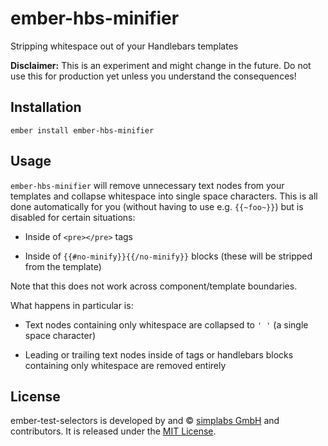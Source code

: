 ember-hbs-minifier
==============================================================================

Stripping whitespace out of your Handlebars templates

__Disclaimer:__ This is an experiment and might change in the future. Do not
use this for production yet unless you understand the consequences!

Installation
------------------------------------------------------------------------------

```
ember install ember-hbs-minifier
```

Usage
------------------------------------------------------------------------------

`ember-hbs-minifier` will remove unnecessary text nodes from your templates
and collapse whitespace into single space characters. This is all done
automatically for you (without having to use e.g. `{{~foo~}}`) but is
disabled for certain situations:

- Inside of `<pre></pre>` tags

- Inside of `{{#no-minify}}{{/no-minify}}` blocks
  (these will be stripped from the template)

Note that this does not work across component/template boundaries.

What happens in particular is:

- Text nodes containing only whitespace are collapsed to `' '`
  (a single space character)

- Leading or trailing text nodes inside of tags or handlebars blocks
  containing only whitespace are removed entirely


License
------------------------------------------------------------------------------

ember-test-selectors is developed by and &copy;
[simplabs GmbH](http://simplabs.com) and contributors. It is released under the
[MIT License](LICENSE.md).
